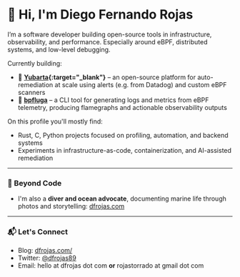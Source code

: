 # 👋 Hi, I'm Diego Fernando Rojas

I’m a software developer building open-source tools in infrastructure, observability, and performance. Especially around eBPF, distributed systems, and low-level debugging.

Currently building:

- 🐋 **[Yubarta](https://github.com/yubarta/yubarta){:target="_blank"}** – an open-source platform for auto-remediation at scale using alerts (e.g. from Datadog) and custom eBPF scanners
- 🐳 **[bpfluga](https://github.com/dfrojas/bpfluga)** – a CLI tool for generating logs and metrics from eBPF telemetry, producing flamegraphs and actionable observability outputs

On this profile you'll mostly find:
- Rust, C, Python projects focused on profiling, automation, and backend systems
- Experiments in infrastructure-as-code, containerization, and AI-assisted remediation 
---

### 🌊 Beyond Code
- I'm also a **diver and ocean advocate**, documenting marine life through photos and storytelling: [dfrojas.com](https://dfrojas.com/oceans)
---

### 📬 Let's Connect

- Blog: [dfrojas.com/](https://dfrojas.com/)
- Twitter: [@dfrojas89](https://twitter.com/dfrojas89)
- Email: hello at dfrojas dot com **or** rojastorrado at gmail dot com
